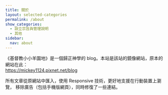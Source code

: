 ```yaml
---
title: 關於
layout: selected-categories
permalink: /about
show_categories:
  - 設立宗旨與管理說明
  - 其他
sidebar:
  nav: about
---
```


《基督教小小羊園地》是一個歸正神學的 blog。本站是該站的鏡像網站，原本的網站在此：  
https://mickey1124.pixnet.net/blog

所有文章從原網站中匯入，使用 Responsive 技術，更好地支援在行動裝置上瀏覽，
移除廣告（包括手機版網頁），同時修復了一些連結。
